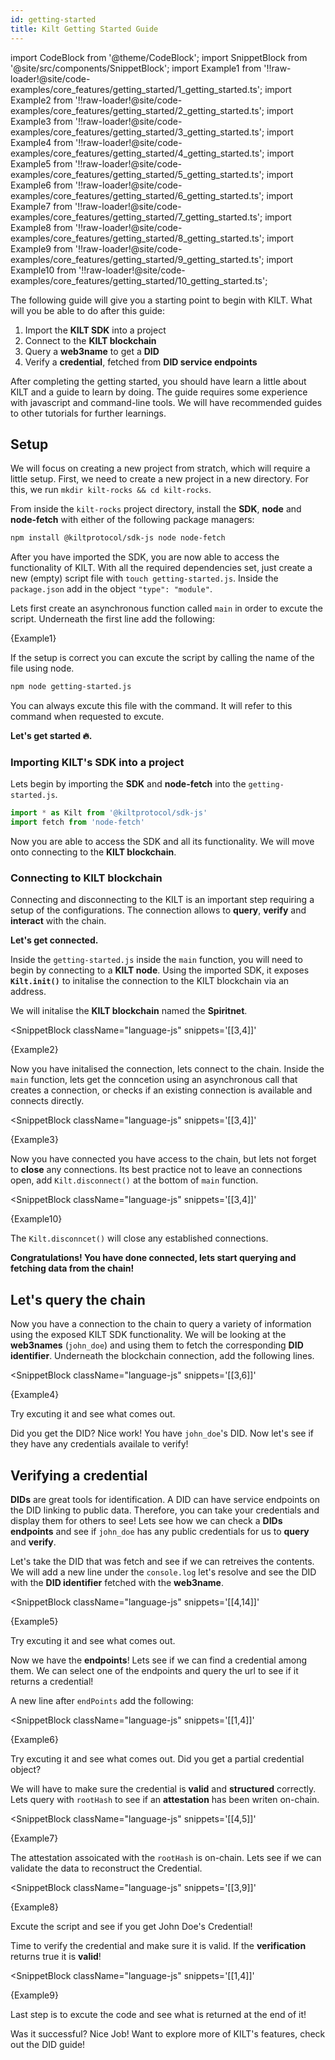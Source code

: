 ```yaml
---
id: getting-started
title: Kilt Getting Started Guide
---
```

import CodeBlock from '@theme/CodeBlock';
import SnippetBlock from '@site/src/components/SnippetBlock';
import Example1 from '!!raw-loader!@site/code-examples/core_features/getting_started/1_getting_started.ts';
import Example2 from '!!raw-loader!@site/code-examples/core_features/getting_started/2_getting_started.ts';
import Example3 from '!!raw-loader!@site/code-examples/core_features/getting_started/3_getting_started.ts';
import Example4 from '!!raw-loader!@site/code-examples/core_features/getting_started/4_getting_started.ts';
import Example5 from '!!raw-loader!@site/code-examples/core_features/getting_started/5_getting_started.ts';
import Example6 from '!!raw-loader!@site/code-examples/core_features/getting_started/6_getting_started.ts';
import Example7 from '!!raw-loader!@site/code-examples/core_features/getting_started/7_getting_started.ts';
import Example8 from '!!raw-loader!@site/code-examples/core_features/getting_started/8_getting_started.ts';
import Example9 from '!!raw-loader!@site/code-examples/core_features/getting_started/9_getting_started.ts';
import Example10 from '!!raw-loader!@site/code-examples/core_features/getting_started/10_getting_started.ts';

The following guide will give you a starting point to begin with KILT.
What will you be able to do after this guide:

1. Import the **KILT SDK** into a project
2. Connect to the **KILT blockchain**
3. Query a **web3name** to get a **DID**
4. Verify a **credential**, fetched from **DID service endpoints**

After completing the getting started, you should have learn a little about KILT and a guide to learn by doing.
The guide requires some experience with javascript and command-line tools.
We will have recommended guides to other tutorials for further learnings.

## Setup

We will focus on creating a new project from stratch, which will require a little setup.
First, we need to create a new project in a new directory. For this, we run `mkdir kilt-rocks && cd kilt-rocks`.

From inside the `kilt-rocks` project directory, install the **SDK**, **node** and **node-fetch** with either of the following package managers:

```bash npm2yarn
npm install @kiltprotocol/sdk-js node node-fetch
```

After you have imported the SDK, you are now able to access the functionality of KILT.
With all the required dependencies set, just create a new (empty) script file with `touch getting-started.js`.
Inside the `package.json` add in the object `"type": "module"`.

Lets first create an asynchronous function called `main` in order to excute the script.
Underneath the first line add the following:

<CodeBlock className="language-js">
  {Example1}
</CodeBlock>

If the setup is correct you can excute the script by calling the name of the file using node.

```bash npm2yarn
npm node getting-started.js
```

You can always excute this file with the command.
It will refer to this command when requested to excute.

**Let's get started 🔥.**

### Importing KILT's SDK into a project

Lets begin by importing the **SDK** and **node-fetch** into the `getting-started.js`.

``` js
import * as Kilt from '@kiltprotocol/sdk-js'
import fetch from 'node-fetch'
```

Now you are able to access the SDK and all its functionality.
We will move onto connecting to the **KILT blockchain**.

### Connecting to KILT blockchain

Connecting and disconnecting to the KILT is an important step requiring a setup of the configurations.
The connection allows to **query**, **verify** and **interact** with the chain.

**Let's get connected.**

Inside the `getting-started.js` inside the `main` function, you will need to begin by connecting to a **KILT node**.
Using the imported SDK, it exposes **`Kilt.init()`** to initalise the connection to the KILT blockchain via an address.

We will initalise the **KILT blockchain** named the **Spiritnet**.  

<SnippetBlock
  className="language-js"
  snippets='[[3,4]]'
>
  {Example2}
</SnippetBlock>

Now you have initalised the connection, lets connect to the chain.
Inside the `main` function, lets get the conncetion using an asynchronous call that creates a connection, or checks if an existing connection is available and connects directly.

<SnippetBlock
  className="language-js"
  snippets='[[3,4]]'
>
  {Example3}
</SnippetBlock>

Now you have connected you have access to the chain, but lets not forget to **close** any connections.
Its best practice not to leave an connections open, add `Kilt.disconnect()` at the bottom of `main` function.

<SnippetBlock
  className="language-js"
  snippets='[[3,4]]'
>
  {Example10}
</SnippetBlock>

The `Kilt.disconncet()` will close any established connections.

**Congratulations!
You have done connected, lets start querying and fetching data from the chain!**

## Let's query the chain

Now you have a connection to the chain to query a variety of information using the exposed KILT SDK functionality.
We will be looking at the **web3names** (`john_doe`) and using them to fetch the corresponding **DID identifier**.
Underneath the blockchain connection, add the following lines.

<SnippetBlock
  className="language-js"
  snippets='[[3,6]]'
>
  {Example4}
</SnippetBlock>

Try excuting it and see what comes out.

Did you get the DID? Nice work! You have `john_doe`'s DID.
Now let's see if they have any credentials availale to verify!

## Verifying a credential

**DIDs** are great tools for identification.
A DID can have service endpoints on the DID linking to public data.
Therefore, you can take your credentials and display them for others to see!
Lets see how we can check a **DIDs endpoints** and see if `john_doe` has any public credentials for us to **query** and **verify**.

Let's take the DID that was fetch and see if we can retreives the contents.
We will add a new line under the `console.log` let's resolve and see the DID with the **DID identifier** fetched with the **web3name**.

<SnippetBlock
  className="language-js"
  snippets='[[4,14]]'
>
  {Example5}
</SnippetBlock>

Try excuting it and see what comes out.

Now we have the **endpoints**! Lets see if we can find a credential among them.
We can select one of the endpoints and query the url to see if it returns a credential!

A new line after `endPoints` add the following:

<SnippetBlock
  className="language-js"
  snippets='[[1,4]]'
>
  {Example6}
</SnippetBlock>

Try excuting it and see what comes out.
Did you get a partial credential object?

We will have to make sure the credential is **valid** and **structured** correctly.
Lets query with `rootHash` to see if an **attestation** has been writen on-chain.

<SnippetBlock
  className="language-js"
  snippets='[[4,5]]'
>
  {Example7}
</SnippetBlock>

The attestation assoicated with the `rootHash` is on-chain.
Lets see if we can validate the data to reconstruct the Credential.

<SnippetBlock
  className="language-js"
  snippets='[[3,9]]'
>
  {Example8}
</SnippetBlock>

Excute the script and see if you get John Doe's Credential!

Time to verify the credential and make sure it is valid.
If the **verification** returns true it is **valid**!

<SnippetBlock
  className="language-js"
  snippets='[[1,4]]'
>
  {Example9}
</SnippetBlock>

Last step is to excute the code and see what is returned at the end of it!

Was it successful?
Nice Job! Want to explore more of KILT's features, check out the DID guide!
